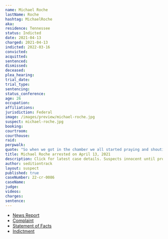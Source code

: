 ```yaml
---
name: Michael Roche
lastName: Roche
hashtag: MichaelRoche
aka:
residence: Tennessee
status: Indicted
date: 2021-04-13
charged: 2021-04-13
indicted: 2022-03-16
convicted:
acquitted:
sentenced:
dismissed:
deceased:
plea_hearing:
trial_date:
trial_type:
sentencing:
status_conference:
age: 26
occupation:
affiliations:
jurisdiction: Federal
image: /images/preview/michael-roche.jpg
suspect: michael-roche.jpg
booking:
courtroom:
courthouse:
raid:
perpwalk:
quote: "So when we got in the chamber we all started praying and shouting in the name of Jesus Christ and inviting Christ back into our state Capitol"
title: Michael Roche arrested on April 13, 2021
description: Click for latest case details. Suspects innocent until proven guilty.
author: seditiontrack
layout: suspect
published: true
caseNumber: 22-cr-0086
caseName:
judge:
videos:
charges:
sentence:
---
```

- [News Report](https://www.tennessean.com/story/news/crime/2021/04/13/murfreesboro-man-michael-roche-arrested-u-s-capitol-riot-case/7205782002/)
- [Complaint](https://www.justice.gov/usao-dc/case-multi-defendant/file/1386731/download)
- [Statement of Facts](https://www.justice.gov/usao-dc/case-multi-defendant/file/1386736/download)
- [Indictment](https://extremism.gwu.edu/sites/g/files/zaxdzs2191/f/Michael%20Roche%20Indictment.pdf)
